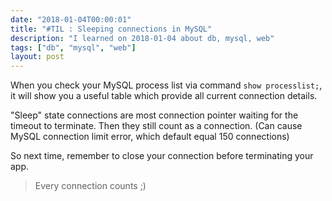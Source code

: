 ```yaml
---
date: "2018-01-04T00:00:01"
title: "#TIL : Sleeping connections in MySQL"
description: "I learned on 2018-01-04 about db, mysql, web"
tags: ["db", "mysql", "web"]
layout: post
---
```



When you check your MySQL process list via command `show processlist;`, it will show you a useful table which provide all current connection details.

"Sleep" state connections are most connection pointer waiting for the timeout to terminate. Then they still count as a connection. (Can cause MySQL connection limit error, which default equal 150 connections)

So next time, remember to close your connection before terminating your app.

> Every connection counts ;)
